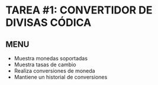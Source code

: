 # TAREA #1: CONVERTIDOR DE DIVISAS CÓDICA

## MENU

- Muestra monedas soportadas
- Muestra tasas de cambio
- Realiza conversiones de moneda
- Mantiene un historial de conversiones